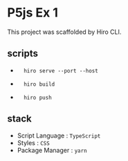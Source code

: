# P5js Ex 1

This project was scaffolded by Hiro CLI.

## scripts  
- ```
    hiro serve --port --host
    ```
- ```
    hiro build
    ```
- ```
    hiro push
    ```
    
## stack
- Script Language : `TypeScript`
- Styles : `CSS`
- Package Manager : `yarn`
